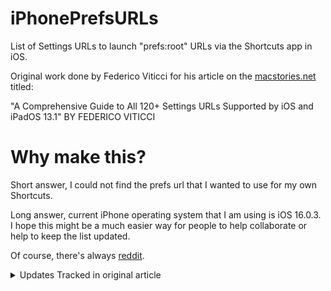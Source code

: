 # iPhonePrefsURLs
List of Settings URLs to launch "prefs:root" URLs via the Shortcuts app in iOS.

Original work done by Federico Viticci for his article on the [macstories.net](https://www.macstories.net/ios/a-comprehensive-guide-to-all-120-settings-urls-supported-by-ios-and-ipados-13-1/) titled:

"A Comprehensive Guide to All 120+ Settings URLs Supported by iOS and iPadOS 13.1"
BY FEDERICO VITICCI

# Why make this?

Short answer, I could not find the prefs url that I wanted to use for my own Shortcuts.

Long answer, current iPhone operating system that I am using is iOS 16.0.3. I hope this might be a much easier way for people to help collaborate or help to keep the list updated.

Of course, there's always [reddit](https://www.reddit.com/r/shortcuts/).

<details>
<summary>Updates Tracked in original article</summary>

## Updates Tracked in original article
    
October 1, 2019
- Added URLs for Cellular ⇾ Cellular Data Options and Accessibility ⇾ Display & Text Size (thanks, [Konstantin](https://twitter.com/chronos1121/status/1179060620567678979))
- Fixed Phone URL
- Removed unsupported Podcasts URL
- As reported by Reddit user ‘PuyoPuyoPrisoner’, it is possible to jump directly to a third-party app’s Settings page by using its Bundle ID. Instructions are available in this Reddit comment. For example, you could access the Adobe Lightroom page in Settings via `prefs:root=com.adobe.lrmobilephone` (thanks, samesimilar)
- Added URL for Passwords & Accounts page (thanks, Darius)

October 5, 2019

* Added URLs for Passwords & Accounts ⇾ Fetch New Data and Passwords & Accounts ⇾ Add Account (thanks, Jeremy).

 ## December 20, 2019

* Added URLs for Text Replacement, One Handed Keyboard, and TV settings (thanks to Launcher developer Greg Gardner).

 ## April 21, 2020

* Added URL for Settings ⇾ General ⇾ Keyboard ⇾ Hardware Keyboard (thanks, Phil). This is best used as a widget shortcut to quickly adjust the Magic Keyboard’s brightness level. You can find the shortcut here.
* Added URL for Safari ⇾ Clear History and Data (thanks, Odenwald).
* Added URL for Safari ⇾ Advanced (thanks, Bill).
* Updated Open Settings shortcut with latest additions.

 ## September 23, 2020

* Revised structure for Mail ⇾ Accounts URLs based on iOS 14
* Added URLs for Privacy ⇾ Analytics & Improvements and Privacy ⇾ Apple Advertising (thanks, Ethan)
* Added new Passwords URL (thanks, Ricky)

 ## November 3, 2020

* Added URL for VPN ⇾ DNS (thanks, Graham)

</details>
